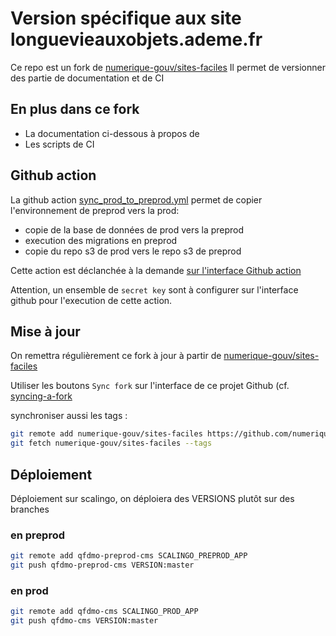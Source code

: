 # Version spécifique aux site longuevieauxobjets.ademe.fr

Ce repo est un fork de [numerique-gouv/sites-faciles](https://github.com/numerique-gouv/sites-faciles)
Il permet de versionner des partie de documentation et de CI

## En plus dans ce fork

- La documentation ci-dessous à propos de 
- Les scripts de CI

## Github action

La github action [sync_prod_to_preprod.yml](.github/workflows/sync_prod_to_preprod.yml) permet de copier l'environnement de preprod vers la prod:

- copie de la base de données de prod vers la preprod
- execution des migrations en preprod
- copie du repo s3 de prod vers le repo s3 de preprod

Cette action est déclanchée à la demande [sur l'interface Github action](https://github.com/incubateur-ademe/qfdmo-sites-faciles/actions/workflows/sync_databases.yml)

Attention, un ensemble de `secret key` sont à configurer sur l'interface github pour l'execution de cette action.

## Mise à jour

On remettra régulièrement ce fork à jour à partir de [numerique-gouv/sites-faciles](https://github.com/numerique-gouv/sites-faciles)

Utiliser les boutons `Sync fork` sur l'interface de ce projet Github (cf. [syncing-a-fork](https://docs.github.com/fr/pull-requests/collaborating-with-pull-requests/working-with-forks/syncing-a-fork)

synchroniser aussi les tags :

```sh
git remote add numerique-gouv/sites-faciles https://github.com/numerique-gouv/sites-faciles.git
git fetch numerique-gouv/sites-faciles --tags
```

## Déploiement

Déploiement sur scalingo, on déploiera des VERSIONS plutôt sur des branches

### en preprod

```sh
git remote add qfdmo-preprod-cms SCALINGO_PREPROD_APP
git push qfdmo-preprod-cms VERSION:master
```

### en prod

```sh
git remote add qfdmo-cms SCALINGO_PROD_APP
git push qfdmo-cms VERSION:master
```

